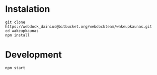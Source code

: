 # Instalation
```
git clone https://webdock_dainius@bitbucket.org/webdockteam/wakeupkaunas.git
cd wakeupkaunas
npm install
```

# Development
```
npm start
```